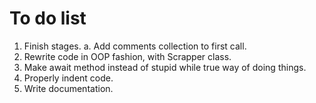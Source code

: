 To do list
==========

1. Finish stages.
  a. Add comments collection to first call.
2. Rewrite code in OOP fashion, with Scrapper class.
3. Make await method instead of stupid while true way of doing things.
4. Properly indent code.
3. Write documentation.
